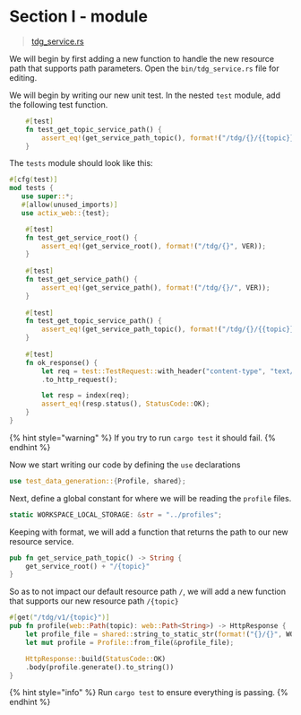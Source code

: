 # Section I - module

> [tdg\_service.rs](https://github.com/dsietz/tdg-workshop/blob/master/rust-tdg/src/tdg_service.rs)

We will begin by first adding a new function to handle the new resource path that supports path parameters. Open the `bin/tdg_service.rs` file for editing. 

We will begin by writing our new unit test. In the nested `test` module, add the following test function.

```rust
    #[test]
    fn test_get_topic_service_path() {
        assert_eq!(get_service_path_topic(), format!("/tdg/{}/{{topic}}", VER));
    }
```

The `tests` module should look like this:

```rust
#[cfg(test)]
mod tests {
   use super::*;
   #[allow(unused_imports)]
   use actix_web::{test};

    #[test]
    fn test_get_service_root() {
        assert_eq!(get_service_root(), format!("/tdg/{}", VER));
    }
    
    #[test]
    fn test_get_service_path() {
        assert_eq!(get_service_path(), format!("/tdg/{}/", VER));
    }
    
    #[test]
    fn test_get_topic_service_path() {
        assert_eq!(get_service_path_topic(), format!("/tdg/{}/{{topic}}", VER));
    }
    
    #[test]
    fn ok_response() {
        let req = test::TestRequest::with_header("content-type", "text/plain")
        .to_http_request();

        let resp = index(req);
        assert_eq!(resp.status(), StatusCode::OK);
    }
}
```

{% hint style="warning" %}
If you try to run `cargo test` it should fail.
{% endhint %}

Now we start writing our code by defining the `use` declarations

```rust
use test_data_generation::{Profile, shared};
```

Next, define a global constant for where we will be reading the `profile` files.

```rust
static WORKSPACE_LOCAL_STORAGE: &str = "../profiles";
```

Keeping with format, we will add a function that returns the path to our new resource service.

```rust
pub fn get_service_path_topic() -> String {
    get_service_root() + "/{topic}"
}
```

So as to not impact our default resource path `/`, we will add a new function that supports our new resource path `/{topic}`

```rust
#[get("/tdg/v1/{topic}")] 
pub fn profile(web::Path(topic): web::Path<String>) -> HttpResponse {
    let profile_file = shared::string_to_static_str(format!("{}/{}", WORKSPACE_LOCAL_STORAGE, topic));
    let mut profile = Profile::from_file(&profile_file);

    HttpResponse::build(StatusCode::OK)
    .body(profile.generate().to_string())
}
```

{% hint style="info" %}
Run `cargo test` to ensure everything is passing.
{% endhint %}

